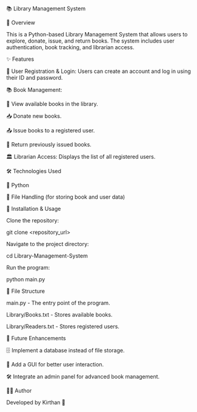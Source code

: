 📚 Library Management System

📖 Overview

This is a Python-based Library Management System that allows users to explore, donate, issue, and return books. The system includes user authentication, book tracking, and librarian access.

✨ Features

🔐 User Registration & Login: Users can create an account and log in using their ID and password.

📚 Book Management:

📖 View available books in the library.

📥 Donate new books.

📤 Issue books to a registered user.

🔄 Return previously issued books.

🏛 Librarian Access: Displays the list of all registered users.

🛠 Technologies Used

🐍 Python

📂 File Handling (for storing book and user data)


🚀 Installation & Usage

Clone the repository:

git clone <repository_url>

Navigate to the project directory:

cd Library-Management-System

Run the program:

python main.py

📁 File Structure

main.py - The entry point of the program.

Library/Books.txt - Stores available books.

Library/Readers.txt - Stores registered users.

🔮 Future Enhancements

🗄 Implement a database instead of file storage.

🎨 Add a GUI for better user interaction.

🛠 Integrate an admin panel for advanced book management.

👨‍💻 Author

Developed by Kirthan 🚀